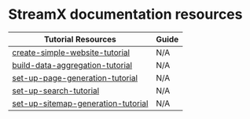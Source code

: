 # StreamX documentation resources

| Tutorial Resources                                                       | Guide  |
|--------------------------------------------------------------------------|--------|
| [create-simple-website-tutorial](create-simple-website-tutorial)         | N/A    |
| [build-data-aggregation-tutorial](build-data-aggregation-tutorial)       | N/A    |
| [set-up-page-generation-tutorial](set-up-page-generation-tutorial)       | N/A    |
| [set-up-search-tutorial](set-up-search-tutorial)                         | N/A    |
| [set-up-sitemap-generation-tutorial](set-up-sitemap-generation-tutorial) | N/A    |
